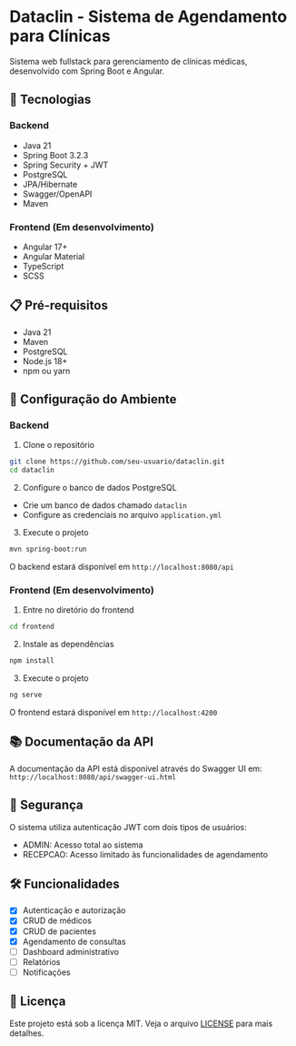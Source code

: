 # Dataclin - Sistema de Agendamento para Clínicas

Sistema web fullstack para gerenciamento de clínicas médicas, desenvolvido com Spring Boot e Angular.

## 🚀 Tecnologias

### Backend
- Java 21
- Spring Boot 3.2.3
- Spring Security + JWT
- PostgreSQL
- JPA/Hibernate
- Swagger/OpenAPI
- Maven

### Frontend (Em desenvolvimento)
- Angular 17+
- Angular Material
- TypeScript
- SCSS

## 📋 Pré-requisitos

- Java 21
- Maven
- PostgreSQL
- Node.js 18+
- npm ou yarn

## 🔧 Configuração do Ambiente

### Backend

1. Clone o repositório
```bash
git clone https://github.com/seu-usuario/dataclin.git
cd dataclin
```

2. Configure o banco de dados PostgreSQL
- Crie um banco de dados chamado `dataclin`
- Configure as credenciais no arquivo `application.yml`

3. Execute o projeto
```bash
mvn spring-boot:run
```

O backend estará disponível em `http://localhost:8080/api`

### Frontend (Em desenvolvimento)

1. Entre no diretório do frontend
```bash
cd frontend
```

2. Instale as dependências
```bash
npm install
```

3. Execute o projeto
```bash
ng serve
```

O frontend estará disponível em `http://localhost:4200`

## 📚 Documentação da API

A documentação da API está disponível através do Swagger UI em:
`http://localhost:8080/api/swagger-ui.html`

## 🔐 Segurança

O sistema utiliza autenticação JWT com dois tipos de usuários:
- ADMIN: Acesso total ao sistema
- RECEPCAO: Acesso limitado às funcionalidades de agendamento

## 🛠️ Funcionalidades

- [x] Autenticação e autorização
- [x] CRUD de médicos
- [x] CRUD de pacientes
- [x] Agendamento de consultas
- [ ] Dashboard administrativo
- [ ] Relatórios
- [ ] Notificações

## 📝 Licença

Este projeto está sob a licença MIT. Veja o arquivo [LICENSE](LICENSE) para mais detalhes. 